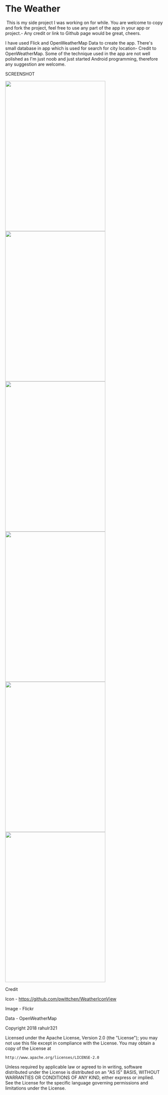 # The Weather
​
This is my side project I was working on for while.
You are welcome to copy and fork the project, feel free to use any part of the app in your app or project.- Any credit or link to Github page would be great,  cheers. 

I have used Flick and OpenWeatherMap Data to create the app. 
There's small database in app which is used for search for city location- Credit to OpenWeatherMap.
Some of the technique used in the app are not well polished as I'm just noob and just started Android programming, therefore any suggestion are welcome. 





SCREENSHOT

<img src="https://user-images.githubusercontent.com/32653005/41194792-36c1f1a6-6c19-11e8-8565-005cdba72110.png" data-canonical-src="https://user-images.githubusercontent.com/32653005/41194792-36c1f1a6-6c19-11e8-8565-005cdba72110.png" width="320" height="480" />

<img src="https://user-images.githubusercontent.com/32653005/41194784-35c5081a-6c19-11e8-8b74-b34ffe915e55.png" data-canonical-src="https://user-images.githubusercontent.com/32653005/41194784-35c5081a-6c19-11e8-8b74-b34ffe915e55.png" width="320" height="480" />

<img src="https://user-images.githubusercontent.com/32653005/41194791-36a36e48-6c19-11e8-9a8a-9c94dae94e46.png" data-canonical-src="https://user-images.githubusercontent.com/32653005/41194791-36a36e48-6c19-11e8-9a8a-9c94dae94e46.png" width="320" height="480" />

<img src="https://user-images.githubusercontent.com/32653005/41194785-35e5eb2a-6c19-11e8-8406-408c0e1a96ee.png" data-canonical-src="https://user-images.githubusercontent.com/32653005/41194785-35e5eb2a-6c19-11e8-8406-408c0e1a96ee.png" width="320" height="480" />

<img src="https://user-images.githubusercontent.com/32653005/41194787-36280e9c-6c19-11e8-9fea-b22d5357970f.png" data-canonical-src="https://user-images.githubusercontent.com/32653005/41194787-36280e9c-6c19-11e8-9fea-b22d5357970f.png" width="320" height="480" />

<img src="https://user-images.githubusercontent.com/32653005/41194786-36044980-6c19-11e8-8001-a9d6c033d61e.png" data-canonical-src="https://user-images.githubusercontent.com/32653005/41194786-36044980-6c19-11e8-8001-a9d6c033d61e.png" width="320" height="480" />



<Bold> Credit </bold>

Icon - https://github.com/pwittchen/WeatherIconView 

Image - Flickr

Data - OpenWeatherMap














<bold> Copyright 2018 rahulr321</bold>

Licensed under the Apache License, Version 2.0 (the "License");
you may not use this file except in compliance with the License.
You may obtain a copy of the License at

    http://www.apache.org/licenses/LICENSE-2.0

Unless required by applicable law or agreed to in writing, software
distributed under the License is distributed on an "AS IS" BASIS,
WITHOUT WARRANTIES OR CONDITIONS OF ANY KIND, either express or implied.
See the License for the specific language governing permissions and
limitations under the License.
